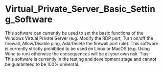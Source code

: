 # Virtual_Private_Server_Basic_Setting_Software
This software can currently be used to set the basic functions of the Windows Virtual Private Server (e.g. Modify the RDP port, Turn on/off the firewall, Allow/Disable ping, Add/Delete the firewall port rule). This software is currently strictly prohibited to be used on Linux or MacOS (e.g. Using Wine to run) otherwise the consequences will be at your own risk. Tips: This software is currently in the testing and development stage and cannot be guaranteed to be 100% universal.
